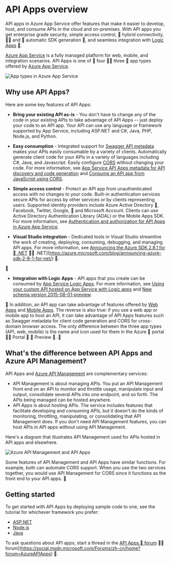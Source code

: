 <properties 
	pageTitle="API Apps introduction | Azure" 
	description="Learn how Azure App Service helps you develop, host, and consume RESTful APIs." 
	services="app-service\api" 
	documentationCenter=".net" 
	authors="tdykstra" 
	manager="wpickett" 
	editor=""/>

<tags 
	ms.service="app-service-api" 
	ms.workload="web" 
	ms.tgt_pltfrm="na" 
	ms.devlang="na" 
	ms.topic="get-started-article" 
	ms.date="08/23/2016" 
	wacn.date="" 
	ms.author="rachelap"/>

# API Apps overview

API apps in Azure App Service offer features that make it easier to develop, host, and consume APIs in the cloud and on-premises. With API apps you get enterprise grade security, simple access control,  hybrid connectivity,  and  automatic SDK generation , and seamless integration with [Logic Apps](/documentation/articles/app-service-logic-what-are-logic-apps/) .

[Azure App Service](/documentation/articles/app-service-value-prop-what-is/) is a fully managed platform for web, mobile, and integration scenarios. API Apps is one of  four  three  app types offered by [Azure App Service](/documentation/articles/app-service-value-prop-what-is/).

![App types in Azure App Service](./media/app-service-api-apps-why-best-platform/appservicesuite.png)

## Why use API Apps?

Here are some key features of API Apps:

- **Bring your existing API as-is** - You don't have to change any of the code in your existing APIs to take advantage of API Apps -- just deploy your code to an API app. Your API can use any language or framework supported by App Service, including ASP.NET and C#, Java, PHP, Node.js, and Python.

- **Easy consumption** - Integrated support for [Swagger API metadata](http://swagger.io/) makes your APIs easily consumable by a variety of clients.  Automatically generate client code for your APIs in a variety of languages including C#, Java, and Javascript. Easily configure [CORS](/documentation/articles/app-service-api-cors-consume-javascript/) without changing your code. For more information, see [App Service API Apps metadata for API discovery and code generation](/documentation/articles/app-service-api-metadata/) and [Consume an API app from JavaScript using CORS](/documentation/articles/app-service-api-cors-consume-javascript/). 

- **Simple access control** - Protect an API app from unauthenticated access with no changes to your code. Built-in authentication services secure APIs for access by other services or by clients representing users. Supported identity providers include Azure Active Directory , Facebook, Twitter, Google,  and Microsoft Account. Clients can use Active Directory Authentication Library (ADAL) or the Mobile Apps SDK. For more information, see [Authentication and authorization for API Apps in Azure App Service](/documentation/articles/app-service-api-authentication/).

- **Visual Studio integration** - Dedicated tools in Visual Studio streamline the work of creating, deploying, consuming, debugging, and managing API apps. For more information, see [Announcing the Azure SDK 2.8.1 for  .NET](/blog/announcing-azure-sdk-2-8-1-for-net/)  .NET](https://azure.microsoft.com/blog/announcing-azure-sdk-2-8-1-for-net/) .


- **Integration with Logic Apps** - API apps that you create can be consumed by [App Service Logic Apps](/documentation/articles/app-service-logic-what-are-logic-apps/).  For more information, see [Using your custom API hosted on App Service with Logic apps](/documentation/articles/app-service-logic-custom-hosted-api/) and [New schema version 2015-08-01-preview](/documentation/articles/app-service-logic-schema-2015-08-01/).


In addition, an API app can take advantage of features offered by [Web Apps](/documentation/articles/app-service-web-overview/) and [Mobile Apps](/documentation/articles/app-service-mobile-value-prop/). The reverse is also true: if you use a web app or mobile app to host an API, it can take advantage of API Apps features such as Swagger metadata for client code generation and CORS for cross-domain browser access. The only difference between the three app types (API, web, mobile) is the name and icon used for them in the Azure  portal  Portal   Preview .


## What's the difference between API Apps and Azure API Management?

API Apps and [Azure API Management](/documentation/articles/api-management-key-concepts/) are complementary services:

* API Management is about managing APIs. You put an API Management front end on an API to monitor and throttle usage, manipulate input and output, consolidate several APIs into one endpoint, and so forth. The APIs being managed can be hosted anywhere.
* API Apps is about hosting APIs. The service includes features that facilitate developing and consuming APIs, but it doesn't do the kinds of monitoring, throttling, manipulating, or consolidating that API Management does. If you don't need API Management features, you can host APIs in API apps without using API Management.

Here's a diagram that illustrates API Management used for APIs hosted in API apps and elsewhere.

![Azure API Management and API Apps](./media/app-service-api-apps-why-best-platform/apia-apim.png)

Some features of API Management and API Apps have similar functions.  For example, both can automate CORS support. When you use the two services together, you would use API Management for CORS since it functions as the front end to your API apps. 


## Getting started

To get started with API Apps by deploying sample code to one, see the tutorial for whichever framework you prefer:

* [ASP.NET](/documentation/articles/app-service-api-dotnet-get-started/) 
* [Node.js](/documentation/articles/app-service-api-nodejs-api-app/) 
* [Java](/documentation/articles/app-service-api-java-api-app/) 

To ask questions about API apps, start a thread in the [API Apps  forum](https://social.msdn.microsoft.com/Forums/home?forum=AzureAPIApps)  forum](https://social.msdn.microsoft.com/Forums/zh-cn/home?forum=AzureAPIApps) .
